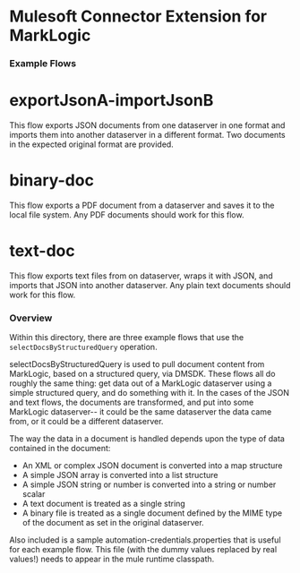# Mulesoft Connector Extension for MarkLogic #

### Example Flows ### 

# exportJsonA-importJsonB #

This flow exports JSON documents from one dataserver in one format and imports them into another dataserver in a different format.  Two documents in the expected original format are provided.

# binary-doc #

This flow exports a PDF document from a dataserver and saves it to the local file system.  Any PDF documents should work for this flow.

# text-doc #

This flow exports text files from on dataserver, wraps it with JSON, and imports that JSON into another dataserver.  Any plain text documents should work for this flow.


### Overview ###

Within this directory, there are three example flows that use the ```selectDocsByStructuredQuery``` operation.  

selectDocsByStructuredQuery is used to pull document content from MarkLogic, based on a structured query, via DMSDK.  These flows all do roughly the same thing: get data out of a MarkLogic dataserver using a simple structured query, and do something with it.  In the cases of the JSON and text flows, the documents are transformed, and put into some MarkLogic dataserver-- it could be the same dataserver the data came from, or it could be a different dataserver.  

The way the data in a document is handled depends upon the type of data contained in the document:

* An XML or complex JSON document is converted into a map structure
* A simple JSON array is converted into a list structure
* A simple JSON string or number is converted into a string or number scalar
* A text document is treated as a single string
* A binary file is treated as a single document defined by the MIME type of the document as set in the original dataserver.

Also included is a sample automation-credentials.properties that is useful for each example flow.  This file (with the dummy values replaced by real values!) needs to appear in the mule runtime classpath.